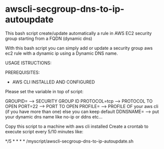 # awscli-secgroup-dns-to-ip-autoupdate
This bash script create/update automatically a rule in AWS EC2 security group starting from a FQDN (dynamic dns)

With this bash script you can simply add or update a security group aws ec2 rule with a dynamic ip using a Dynamic DNS name.

USAGE ISTRUCTIONS:

PREREQUISITES:
- AWS CLI INSTALLED AND CONFIGURED

Please set the variable in top of script:

GROUPID=<ID SECURITY GROUP>  --> SECURITY GROUP ID
PROTOCOL=tcp --> PROTOCOL TO OPEN
PORT=22 --> PORT TO OPEN
PROFILE=<MY AWS CLI PROFILE> --> PROFILE OF your aws cli (if you have more than one) else you can keep default
DDNSNAME=<Specifi your fqdn for your dynamic dns name> --> put your dynamic dns name like no-ip or ddns etc...

Copy this script to a machine with aws cli installed
Create a crontab to execute script every 5/10 minutes like:

*/5 * * * * /myscript/awscli-secgroup-dns-to-ip-autoupdate.sh
